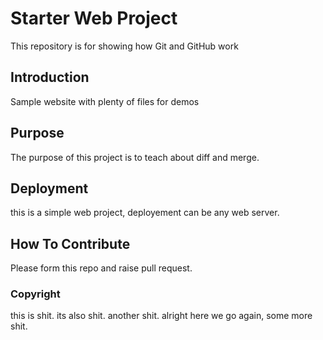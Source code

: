 # Starter Web Project

This repository is for showing how Git and GitHub work

## Introduction

Sample website with plenty of files for demos

## Purpose

The purpose of this project is to teach about diff and merge.

## Deployment


this is a simple web project, deployement can be any web server.

## How To Contribute

Please form this repo and raise pull request.

### Copyright

this is shit. its also shit. another shit. alright here we go again, some more shit.
